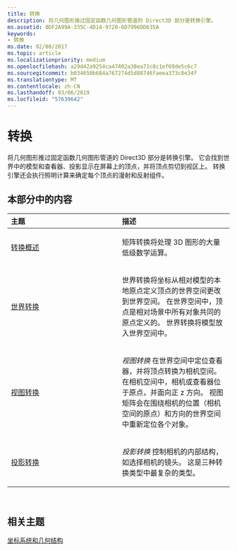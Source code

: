 ```yaml
---
title: 转换
description: 将几何图形推过固定函数几何图形管道的 Direct3D 部分是转换引擎。
ms.assetid: 0DF2A99A-335C-4D14-9720-6D7996DD635A
keywords:
- 转换
ms.date: 02/08/2017
ms.topic: article
ms.localizationpriority: medium
ms.openlocfilehash: a29d42a9254ca47402a38ea71c8c1ef69de5c6c7
ms.sourcegitcommit: b034650b684a767274d5d88746faeea373c8e34f
ms.translationtype: MT
ms.contentlocale: zh-CN
ms.lasthandoff: 03/06/2019
ms.locfileid: "57639642"
---
```

# <a name="transforms"></a>转换


将几何图形推过固定函数几何图形管道的 Direct3D 部分是转换引擎。 它会找到世界中的模型和查看器、投影显示在屏幕上的顶点，并将顶点剪切到视区上。 转换引擎还会执行照明计算来确定每个顶点的漫射和反射组件。

## <a name="span-idin-this-sectionspanin-this-section"></a><span id="in-this-section"></span>本部分中的内容


<table>
<colgroup>
<col width="50%" />
<col width="50%" />
</colgroup>
<thead>
<tr class="header">
<th align="left">主题</th>
<th align="left">描述</th>
</tr>
</thead>
<tbody>
<tr class="odd">
<td align="left"><p><a href="transform-overview.md">转换概述</a></p></td>
<td align="left"><p>矩阵转换将处理 3D 图形的大量低级数学运算。</p></td>
</tr>
<tr class="even">
<td align="left"><p><a href="world-transform.md">世界转换</a></p></td>
<td align="left"><p>世界转换将坐标从相对模型的本地原点定义顶点的世界空间更改到世界空间。 在世界空间中，顶点是相对场景中所有对象共同的原点定义的。 世界转换将模型放入世界空间中。</p></td>
</tr>
<tr class="odd">
<td align="left"><p><a href="view-transform.md">视图转换</a></p></td>
<td align="left"><p><em>视图转换</em> 在世界空间中定位查看器，并将顶点转换为相机空间。 在相机空间中，相机或查看器位于原点，并面向正 z 方向。 视图矩阵会在围绕相机的位置（相机空间的原点）和方向的世界空间中重新定位各个对象。</p></td>
</tr>
<tr class="even">
<td align="left"><p><a href="projection-transform.md">投影转换</a></p></td>
<td align="left"><p><em>投影转换</em> 控制相机的内部结构，如选择相机的镜头。 这是三种转换类型中最复杂的类型。</p></td>
</tr>
</tbody>
</table>

 

## <a name="span-idrelated-topicsspanrelated-topics"></a><span id="related-topics"></span>相关主题


[坐标系统和几何结构](coordinate-systems-and-geometry.md)

 

 




